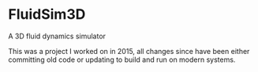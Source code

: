 # FluidSim3D
A 3D fluid dynamics simulator

This was a project I worked on in 2015, all changes since have been either committing old code or updating to build and run on modern systems.

